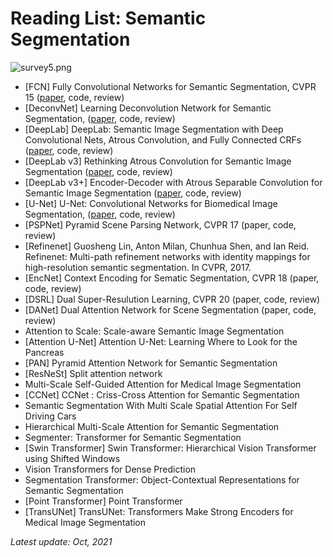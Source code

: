 # Reading List: Semantic Segmentation

![survey5.png](https://pseudo-lab.github.io/SegCrew-Book/book/docs/ch0/pic/survey5.png)

- [FCN] Fully Convolutional Networks for Semantic Segmentation, CVPR 15 ([paper](https://arxiv.org/abs/1411.4038), code, review)
- [DeconvNet] Learning Deconvolution Network for Semantic Segmentation, ([paper](https://arxiv.org/abs/1505.04366), code, review)
- [DeepLab] DeepLab: Semantic Image Segmentation with Deep Convolutional Nets, Atrous Convolution, and Fully Connected CRFs ([paper](https://arxiv.org/abs/1606.00915), code, review)
- [DeepLab v3] Rethinking Atrous Convolution for Semantic Image Segmentation ([paper](https://arxiv.org/abs/1706.05587), code, review)
- [DeepLab v3+] Encoder-Decoder with Atrous Separable Convolution for Semantic Image Segmentation ([paper](https://arxiv.org/abs/1802.02611), code, review)
- [U-Net] U-Net: Convolutional Networks for Biomedical Image Segmentation, ([paper](https://arxiv.org/abs/1505.04597), code, review)
- [PSPNet] Pyramid Scene Parsing Network, CVPR 17 (paper, code, review)
- [Refinenet] Guosheng Lin, Anton Milan, Chunhua Shen, and Ian Reid. Refinenet: Multi-path refinement networks with identity mappings for high-resolution semantic segmentation. In CVPR, 2017.
- [EncNet] Context Encoding for Sematic Segmentation, CVPR 18 (paper, code, review)
- [DSRL] Dual Super-Resulution Learning, CVPR 20 (paper, code, review)
- [DANet] Dual Attention Network for Scene Segmentation (paper, code, review)
- Attention to Scale: Scale-aware Semantic Image Segmentation
- [Attention U-Net] Attention U-Net: Learning Where to Look for the Pancreas
- [PAN] Pyramid Attention Network for Semantic Segmentation
- [ResNeSt] Split attention network
- Multi-Scale Self-Guided Attention for Medical Image Segmentation
- [CCNet] CCNet : Criss-Cross Attention for Semantic Segmentation
- Semantic Segmentation With Multi Scale Spatial Attention For Self Driving Cars
- Hierarchical Multi-Scale Attention for Semantic Segmentation
- Segmenter: Transformer for Semantic Segmentation
- [Swin Transformer] Swin Transformer: Hierarchical Vision Transformer using Shifted Windows
- Vision Transformers for Dense Prediction
- Segmentation Transformer: Object-Contextual Representations for Semantic Segmentation
- [Point Transformer] Point Transformer
- [TransUNet] TransUNet: Transformers Make Strong Encoders for Medical Image Segmentation

*Latest update: Oct, 2021*